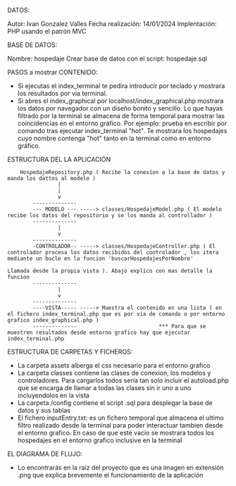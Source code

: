 DATOS: 

Autor: Ivan Gonzalez Valles
Fecha realización: 14/01/2024
Implentación: PHP usando el patrón MVC

BASE DE DATOS:

Nombre: hospedaje
Crear base de datos con el script: hospedaje.sql

PASOS a mostrar CONTENIDO: 

- Si ejecutas el index_terminal te pedira introducir por teclado y mostrara los resultados por via terminal.
- Si abres el index_graphical por localhost/index_graphical.php mostrara los datos por navegador con un diseño bonito y sencillo. Lo que hayas filtrado por la terminal se almacena de forma temporal para mostrar las coincidencias en el entorno gráfico. Por ejemplo: prueba en escribir por comando tras ejecutar index_terminal "hot". Te mostrara los hospedajes cuyo nombre contenga "hot" tanto en la terminal como en entorno gráfico.

ESTRUCTURA DEL LA APLICACIÓN

        HospedajeRepository.php ( Recibe la conexíon a la base de datos y manda los dattos al modelo )                                                        
                    |
                    |
                    v            
            --------------                                       
            --- MODELO --- -----> classes/HospedajeModel.php ( El modelo recibe los datos del repositorio y se los manda al controllador )
            --------------
                    |
                    v
            --------------
            -CONTROLADOR-- -----> classes/HospedajeController.php ( El controlador procesa los datos recibidos del controlador , los itera mediante un bucle en la funcion 'buscarHospedajesPorNombre'
                                                                        Llamada desde la propia vista ). Abajo explico con mas detalle la funcion
            --------------
                    |
                    v
            --------------
            ----VISTA----- -----> Muestra el contenido en una lista ( en el fichero index_terminal.php que es por via de comando o por entorno grafico index_graphical.php )
            --------------                          *** Para que se muestren resultados desde entorno grafico hay que ejecutar index_terminal.php      

ESTRUCTURA DE CARPETAS Y FICHEROS:

- La carpeta assets alberga el css necesario para el entorno grafico
- La carpeta classes contiene las clases de conexion, los modelos y controladores. Para cargarlos todos sería tan solo incluir el autoload.php que se encarga de llamar a todas las clases sin ir uno a uno incluyendolos en la vista
- La carpeta /config contiene el script .sql para desplegar la base de datos y sus tablas
- El fichero inputEntry.txt: es un fichero temporal que almacena el ultimo filtro realizado desde la terminal para poder interactuar tambien desde el entorno grafico. En caso de   que esté vacio se mostrara todos los hospedajes en el entorno grafico inclusive en la terminal


EL DIAGRAMA DE FLUJO: 

- Lo encontrarás en la raiz del proyecto que es una imagen en extensión .png que explica brevemente el funcionamiento de la aplicación